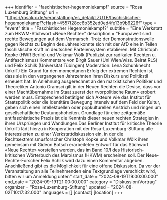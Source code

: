 +++
identifier = "faschistischer-hegemoniekampf"
source = "Rosa Luxemburg Stiftung"
url = "https://rosalux.de/veranstaltung/es_detail/LZUTE/faschistischer-hegemoniekampf?cHash=4557f28cc6b352ed0ed4fe13b9b6226f"
type = "event"
title = "Faschistischer Hegemoniekampf?"
subtitle = "Eine Werkstatt zum HKWM-Stichwort «Neue Rechte»"
description = "Europaweit sind rechte Bewegungen auf dem Vormarsch. Trotz der Demonstrationswelle gegen Rechts zu Beginn des Jahres konnte sich mit der AfD eine in Teilen faschistische Kraft im deutschen Parteiensystem etablieren.
Mit Christoph Kopke (HWR Berlin) und Volkmar Wölk (Publizist zur radikalen Rechten u. Antifaschismus) Kommentare von Birgit Sauer (Uni Wien/wiss. Beirat RLS) und Felix Schilk (Universität Tübingen) Moderation: Lena Schuhknecht (InkriT)
Ein Grund für den momentanen Erfolg der extremen Rechten ist, dass sie in den vergangenen Jahrzehnten ihren Diskurs und Politikstil erneuert hat. In Anlehnung ausgerechnet an den marxistischen Politiker und Theoretiker Antonio Gramsci gilt in der Neuen Rechten die Devise, dass vor einer Machtübernahme im Staat zuerst der «vorpolitische Raum» erobert werden muss. Entsprechend betätigen sich Akteure wie das Institut für Staatspolitik oder die Identitäre Bewegung intensiv auf dem Feld der Kultur, geben sich einen intellektuellen oder popkulturellen Anstrich und ringen um gesellschaftliche Deutungshoheiten. Grundlage für eine zeitgemäße antifaschistische Praxis ist die Kenntnis dieser neuen rechten Strategien in ihren Ursprüngen und Wandlungen.Das Berliner Institut für kritische Theorie (InkriT) lädt hierzu in Kooperation mit der Rosa-Luxemburg-Stiftung alle Interessierten zu einer Werkstattdiskussion ein, in der die Rechtsextremismusforscher Christoph Kopke und Volkmar Wölk ihren gemeinsam mit Gideon Botsch erarbeiteten Entwurf für das Stichwort «Neue Rechte» vorstellen werden, das im Band 10/I des Historisch-kritischen Wörterbuch des Marxismus (HKWM) erscheinen soll. Der Neue-Rechte-Forscher Felix Schilk wird dazu einen Kommentar abgeben. Anschließend gibt es die Möglichkeit für eine offene Diskussion.
Da vor der Veranstaltung an alle Teilnehmenden eine Textgrundlage verschickt wird, bitten wir um Anmeldung unter:"
start_date = "2024-09-19T19:00:00.000"
end_date = "2024-09-19T21:00:00.000"
category = "Diskussion/Vortrag"
organizer = "Rosa-Luxemburg-Stiftung"
updated = "2024-08-02T10:17:32.000"
languages = []
[contact]
[location]
+++